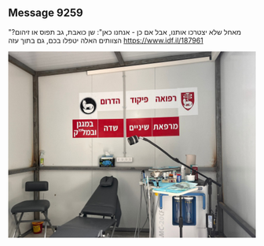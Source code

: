 ## Message 9259

"מאחל שלא יצטרכו אותנו, אבל אם כן - אנחנו כאן":
שן כואבת, גב תפוס או זיהום? הצוותים האלה יטפלו בכם, גם בתוך עזה
https://www.idf.il/187961

![Photo](./9259/9259_photo.jpg)
